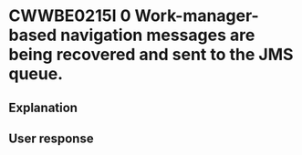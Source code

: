 # CWWBE0215I 0 Work-manager-based navigation messages are being recovered and sent to the JMS queue.

## Explanation

## User response